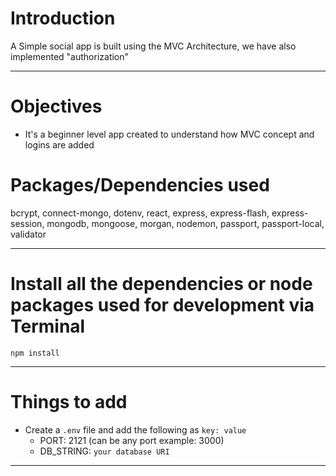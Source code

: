 # Introduction

A Simple social app is built using the MVC Architecture, we have also implemented "authorization" 


---

# Objectives

- It's a beginner level app created to understand how MVC concept and logins are added


# Packages/Dependencies used 

bcrypt, connect-mongo, dotenv, react, express, express-flash, express-session, mongodb, mongoose, morgan, nodemon, passport, passport-local, validator

---

# Install all the dependencies or node packages used for development via Terminal

`npm install` 

---

# Things to add

- Create a `.env` file and add the following as `key: value` 
  - PORT: 2121 (can be any port example: 3000) 
  - DB_STRING: `your database URI` 
 ---
 


